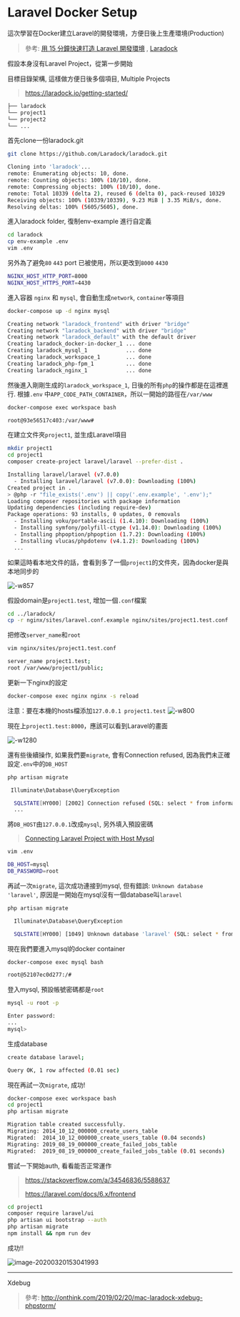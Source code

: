 # Laravel Docker Setup

這次學習在Docker建立Laravel的開發環境，方便日後上生產環境(Production)

> 參考: [用 15 分鐘快速打造 Laravel 開發環境](https://blog.wu-boy.com/2019/12/setup-laravel-environment-in-15-minutes/) , [Laradock](https://laradock.io/getting-started/)

假設本身沒有Laravel Project，從第一步開始

目標目錄架構, 這樣做方便日後多個項目, Multiple Projects
> https://laradock.io/getting-started/

```bash
├── laradock
└── project1
└── project2
└── ...
```

首先clone一份laradock.git

```bash
git clone https://github.com/Laradock/laradock.git

Cloning into 'laradock'...
remote: Enumerating objects: 10, done.
remote: Counting objects: 100% (10/10), done.
remote: Compressing objects: 100% (10/10), done.
remote: Total 10339 (delta 2), reused 6 (delta 0), pack-reused 10329
Receiving objects: 100% (10339/10339), 9.23 MiB | 3.35 MiB/s, done.
Resolving deltas: 100% (5605/5605), done.
```

進入laradock folder, 復制env-example 進行自定義

```bash
cd laradock
cp env-example .env
vim .env	
```

<!--將 `APP_CODE_PATH_HOST`修改為`../www/`，以符合我們一開始的目錄架構-->

<!-- ```shell-->
<!--APP_CODE_PATH_HOST=../www/-->
<!--```-->




另外為了避免`80` `443` port 已被使用，所以更改到`8000` `4430`

```bash
NGINX_HOST_HTTP_PORT=8000
NGINX_HOST_HTTPS_PORT=4430
```

進入容器 `nginx` 和 `mysql`, 會自動生成`network`, `container`等項目


```bash
docker-compose up -d nginx mysql

Creating network "laradock_frontend" with driver "bridge"
Creating network "laradock_backend" with driver "bridge"
Creating network "laradock_default" with the default driver
Creating laradock_docker-in-docker_1 ... done
Creating laradock_mysql_1            ... done
Creating laradock_workspace_1        ... done
Creating laradock_php-fpm_1          ... done
Creating laradock_nginx_1            ... done
```



然後進入剛剛生成的`laradock_workspace_1`, 日後的所有`php`的操作都是在這裡進行.
根據`.env` 中`APP_CODE_PATH_CONTAINER`，所以一開始的路徑在`/var/www`

```bash
docker-compose exec workspace bash

root@93e56517c403:/var/www#
```

在建立文件夾`project1`, 並生成Laravel項目

```bash
mkdir project1
cd project1
composer create-project laravel/laravel --prefer-dist .

Installing laravel/laravel (v7.0.0)
  - Installing laravel/laravel (v7.0.0): Downloading (100%)
Created project in .
> @php -r "file_exists('.env') || copy('.env.example', '.env');"
Loading composer repositories with package information
Updating dependencies (including require-dev)
Package operations: 93 installs, 0 updates, 0 removals
  - Installing voku/portable-ascii (1.4.10): Downloading (100%)
  - Installing symfony/polyfill-ctype (v1.14.0): Downloading (100%)
  - Installing phpoption/phpoption (1.7.2): Downloading (100%)
  - Installing vlucas/phpdotenv (v4.1.2): Downloading (100%)
  ...
```
如果這時看本地文件的話，會看到多了一個`project1`的文件夾，因為docker是與本地同步的

![-w857](https://i.loli.net/2020/03/22/g6SW74mV3CUP82p.jpg)

假設domain是`project1.test`, 增加一個`.conf`檔案

```bash
cd ../laradock/
cp -r nginx/sites/laravel.conf.example nginx/sites/project1.test.conf
```

把修改`server_name`和`root`
```bash
vim nginx/sites/project1.test.conf

server_name project1.test;
root /var/www/project1/public;
```

更新一下nginx的設定

```bash
docker-compose exec nginx nginx -s reload
```

注意：要在本機的hosts檔添加`127.0.0.1 project1.test`
![-w800](https://i.loli.net/2020/03/22/PZwU8Y6DCVIkFMJ.jpg)


現在上`project1.test:8000`，應該可以看到Laravel的畫面

![-w1280](https://i.loli.net/2020/03/22/TSfysRZWMUAvhPu.jpg)


還有些後續操作, 如果我們要`migrate`, 會有Connection refused, 因為我們未正確設定`.env`中的`DB_HOST`

```bash
php artisan migrate

 Illuminate\Database\QueryException

  SQLSTATE[HY000] [2002] Connection refused (SQL: select * from information_schema.tables where table_schema = laravel and table_name = migrations and table_type = 'BASE TABLE')
  ...
```

將`DB_HOST`由`127.0.0.1`改成`mysql`, 另外填入預設密碼

> [Connecting Laravel Project with Host Mysql](https://github.com/laradock/laradock/issues/869#issuecomment-297674870)

```bash
vim .env

DB_HOST=mysql
DB_PASSWORD=root
```

再試一次`migrate`, 這次成功連接到mysql, 但有錯誤: `Unknown database 'laravel'`, 原因是一開始在mysql沒有一個database叫`laravel`

```bash
php artisan migrate

  Illuminate\Database\QueryException

  SQLSTATE[HY000] [1049] Unknown database 'laravel' (SQL: select * from information_schema.tables where table_schema = laravel and table_name = migrations and table_type = 'BASE TABLE')
```

現在我們要進入mysql的docker container

```bash
docker-compose exec mysql bash

root@52107ec0d277:/#
```

登入mysql, 預設帳號密碼都是`root`

```bash
mysql -u root -p

Enter password:
...
mysql>
```

生成database

```bash
create database laravel;

Query OK, 1 row affected (0.01 sec)
```

現在再試一次`migrate`, 成功!

```bash
docker-compose exec workspace bash
cd project1
php artisan migrate

Migration table created successfully.
Migrating: 2014_10_12_000000_create_users_table
Migrated:  2014_10_12_000000_create_users_table (0.04 seconds)
Migrating: 2019_08_19_000000_create_failed_jobs_table
Migrated:  2019_08_19_000000_create_failed_jobs_table (0.01 seconds)
```

嘗試一下開始auth, 看看能否正常運作

> https://stackoverflow.com/a/34546836/5588637
>
> https://laravel.com/docs/6.x/frontend

```bash
cd project1
composer require laravel/ui
php artisan ui bootstrap --auth
php artisan migrate
npm install && npm run dev
```


成功!!

![image-20200320153041993](https://i.loli.net/2020/03/21/klKnM8mDO5aCpJb.png)

----

Xdebug

> 參考: http://onthink.com/2019/02/20/mac-laradock-xdebug-phpstorm/